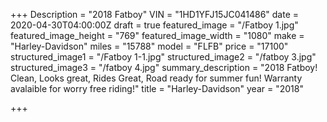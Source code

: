 +++
Description = "2018 Fatboy"
VIN = "1HD1YFJ15JC041486"
date = 2020-04-30T04:00:00Z
draft = true
featured_image = "/Fatboy 1.jpg"
featured_image_height = "769"
featured_image_width = "1080"
make = "Harley-Davidson"
miles = "15788"
model = "FLFB"
price = "17100"
structured_image1 = "/Fatboy 1-1.jpg"
structured_image2 = "/fatboy 3.jpg"
structured_image3 = "/fatboy 4.jpg"
summary_description = "2018 Fatboy! Clean, Looks great, Rides Great, Road ready for summer fun! Warranty avalaible for worry free riding!"
title = "Harley-Davidson"
year = "2018"

+++
